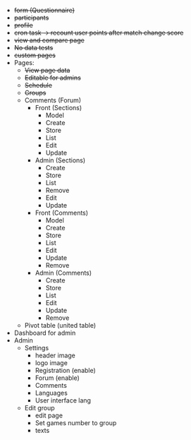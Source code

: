 - ~~form (Questionnaire)~~
- ~~participants~~
- ~~profile~~
- ~~cron task -> recount user points after match change score~~
- ~~view and compare page~~
- ~~No data tests~~
- ~~custom pages~~
- Pages:
  - ~~View page data~~ 
  - ~~Editable for admins~~
  - ~~Schedule~~
  - ~~Groups~~
  - Comments (Forum)
    - Front (Sections)
      - Model
      - Create
      - Store
      - List
      - Edit
      - Update
    - Admin (Sections)
      - Create
      - Store
      - List
      - Remove
      - Edit
      - Update
    - Front (Comments)
      - Model
      - Create
      - Store
      - List
      - Edit
      - Update
      - Remove
    - Admin (Comments)
      - Create
      - Store
      - List
      - Edit
      - Update
      - Remove
  - Pivot table (united table)
- Dashboard for admin
- Admin
  - Settings
    - header image
    - logo image
    - Registration (enable)
    - Forum (enable)
    - Comments
    - Languages
    - User interface lang
  - Edit group
    - edit page
    - Set games number to group
    - texts